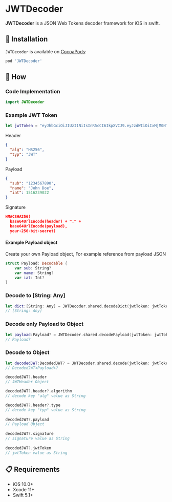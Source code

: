 # JWTDecoder
**JWTDecoder** is a JSON Web Tokens decoder framework for iOS in swift.

## 📲 Installation

`JWTDecoder` is available on [CocoaPods](https://cocoapods.org/pods/JWTDecoder):

```ruby
pod 'JWTDecoder'
```

## 📝 How
### Code Implementation
```swift
import JWTDecoder
```

### Example JWT Token
```swift
let jwtToken = "eyJhbGciOiJIUzI1NiIsInR5cCI6IkpXVCJ9.eyJzdWIiOiIxMjM0NTY3ODkwIiwibmFtZSI6IkpvaG4gRG9lIiwiaWF0IjoxNTE2MjM5MDIyfQ.SflKxwRJSMeKKF2QT4fwpMeJf36POk6yJV_adQssw5c"
```

Header
```json
{
  "alg": "HS256",
  "typ": "JWT"
}
```

Payload
```json
{
  "sub": "1234567890",
  "name": "John Doe",
  "iat": 1516239022
}
```

Signature
```json
HMACSHA256(
  base64UrlEncode(header) + "." +
  base64UrlEncode(payload),
  your-256-bit-secret)
```
#### Example Payload object
Create your own Payload object, For example reference from payload JSON
```swift
struct Payload: Decodable {
    var sub: String?
    var name: String?
    var iat: Int?
}
```

### Decode to [String: Any]
```swift
let dict:[String: Any] = JWTDecoder.shared.decodeDict(jwtToken: jwtToken) 
// [String: Any]
```

### Decode only Payload to Object
```swift
let payload:Payload? = JWTDecoder.shared.decodePayload(jwtToken: jwtToken, type: Payload.self) 
// Payload?
```

### Decode to Object
```swift
let decodedJWT:DecodedJWT? = JWTDecoder.shared.decode(jwtToken: jwtToken, payloadType: Payload.self) 
// DecodedJWT<Payload>?

decodedJWT?.header 
// JWTHeader Object

decodedJWT?.header?.algorithm  
// decode key "alg" value as String

decodedJWT?.header?.type  
// decode key "typ" value as String
        
decodedJWT?.payload  
// Payload Object
        
decodedJWT?.signature  
// signature value as String
        
decodedJWT?.jwtToken  
// jwtToken value as String
```


## 📋 Requirements

* iOS 10.0+
* Xcode 11+
* Swift 5.1+
